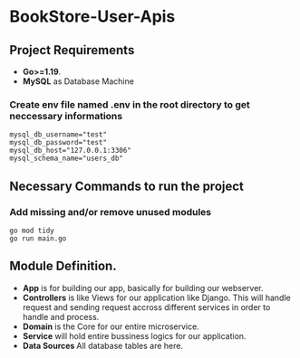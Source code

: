 # BookStore-User-Apis

## Project Requirements
- <b>Go>=1.19</b>.
- <b>MySQL</b> as Database Machine

### Create env file named .env in the root directory to get neccessary informations
````
mysql_db_username="test"
mysql_db_password="test"
mysql_db_host="127.0.0.1:3306"
mysql_schema_name="users_db"
````

## Necessary Commands to run the project
### Add missing and/or remove unused modules 
````
go mod tidy
go run main.go
````

## Module Definition.
- <b>App</b> is for building our app, basically for building our webserver.
- <b>Controllers</b> is like Views for our application like Django. This will handle request and sending request accross different services in order to handle and process.
- <b>Domain</b> is the Core for our entire microservice.
- <b>Service</b> will hold entire bussiness logics for our application.
- <b>Data Sources </b> All database tables are here.